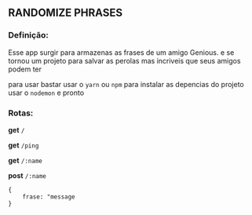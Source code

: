 
## RANDOMIZE PHRASES

### Definição:
Esse app surgir para armazenas as frases de um amigo Genious. e se tornou um projeto para salvar as perolas mas incriveis que seus amigos podem ter

para usar bastar usar o `yarn` ou `npm` para instalar as depencias do projeto usar o `nodemon` e pronto
### Rotas:

  

**get** `/`

**get** `/ping`

**get** `/:name`

**post** `/:name`

    {
	    frase: "message
    }
